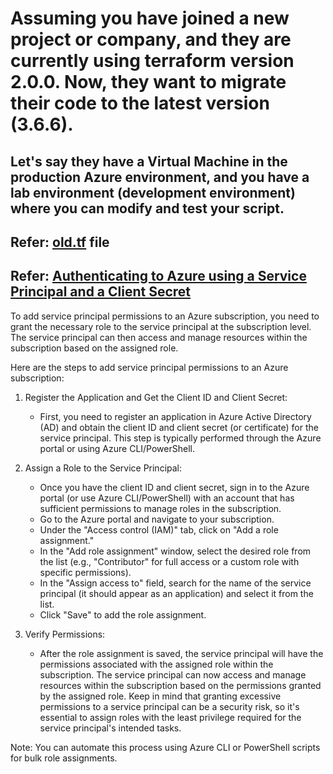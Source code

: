 # Assuming you have joined a new project or company, and they are currently using terraform version 2.0.0. Now, they want to migrate their code to the latest version (3.6.6).

## Let's say they have a Virtual Machine in the production Azure environment, and you have a lab environment (development environment) where you can modify and test your script.

## Refer: [old.tf](vm_2_0.tf) file

## Refer: [Authenticating to Azure using a Service Principal and a Client Secret](https://registry.terraform.io/providers/hashicorp/azurerm/2.0.0/docs/guides/service_principal_client_secret)

To add service principal permissions to an Azure subscription, you need to grant the necessary role to the service principal at the subscription level. The service principal can then access and manage resources within the subscription based on the assigned role.

Here are the steps to add service principal permissions to an Azure subscription:

1. Register the Application and Get the Client ID and Client Secret:

   * First, you need to register an application in Azure Active Directory (AD) and obtain the client ID and client secret (or certificate) for the service principal. This step is typically performed through the Azure portal or using Azure CLI/PowerShell.
1. Assign a Role to the Service Principal:

   * Once you have the client ID and client secret, sign in to the Azure portal (or use Azure CLI/PowerShell) with an account that has sufficient permissions to manage roles in the subscription.
   * Go to the Azure portal and navigate to your subscription.
   * Under the "Access control (IAM)" tab, click on "Add a role assignment."
   * In the "Add role assignment" window, select the desired role from the list (e.g., "Contributor" for full access or a custom role with specific permissions).
   * In the "Assign access to" field, search for the name of the service principal (it should appear as an application) and select it from the list.
   * Click "Save" to add the role assignment.
1. Verify Permissions:

   * After the role assignment is saved, the service principal will have the permissions associated with the assigned role within the subscription.
The service principal can now access and manage resources within the subscription based on the permissions granted by the assigned role. Keep in mind that granting excessive permissions to a service principal can be a security risk, so it's essential to assign roles with the least privilege required for the service principal's intended tasks.

Note: You can automate this process using Azure CLI or PowerShell scripts for bulk role assignments.
